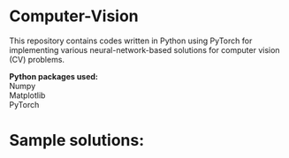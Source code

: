 # Computer-Vision
This repository contains codes written in Python using PyTorch for implementing various neural-network-based solutions for computer vision (CV) problems.

**Python packages used:** <br />
Numpy <br />
Matplotlib <br />
PyTorch <br />

# Sample solutions:
![]() <br />
